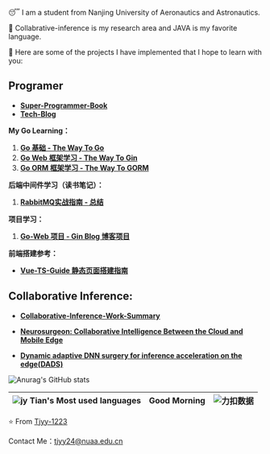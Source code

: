 😴 I am a student from Nanjing University of Aeronautics and Astronautics. 

📗 Collabrative-inference is my research area and JAVA is my favorite language.	

🥳 Here are some of the projects I have implemented that I hope to learn with you:

## Programer

+ **[Super-Programmer-Book](https://github.com/Tjyy-1223/Super-Java-Book)**
+ **[Tech-Blog](https://github.com/Tjyy-1223/Super-Programmer-Book/blob/master/%E6%A1%86%E6%9E%B6%E4%B8%8E%E5%BA%94%E7%94%A8/blog/%E5%8D%9A%E5%AE%A2%E6%8E%A8%E8%8D%90%20-%20%E6%A1%86%E6%9E%B6%E4%B8%8E%E4%B8%AD%E9%97%B4%E4%BB%B6.md)**

**My Go Learning：**

1. **[Go 基础 - The Way To Go](https://github.com/Tjyy-1223/The-Way-To-Go)**
2. **[Go Web 框架学习 - The Way To Gin](https://github.com/Tjyy-1223/The-Way-To-Gin)**
3. **[Go ORM 框架学习 - The Way To GORM](https://github.com/Tjyy-1223/The-Way-To-Gorm/tree/main)**

**后端中间件学习（读书笔记）：**

1. [**RabbitMQ实战指南 - 总结**](https://github.com/Tjyy-1223/Super-Programmer-Book/tree/master/%E6%B7%B1%E5%85%A5%E4%B8%8E%E8%BF%9B%E9%98%B6/3-MQ/%3CRabbitMQ%E5%AE%9E%E6%88%98%E6%8C%87%E5%8D%97%3E)

**项目学习：**

1. **[Go-Web 项目 - Gin Blog 博客项目](https://github.com/Tjyy-1223/Gin-Vue-Admin/tree/main)**

**前端搭建参考：**

+ [**Vue-TS-Guide 静态页面搭建指南**](https://github.com/Tjyy-1223/Vue-TS-Guide)

## **Collaborative Inference:**

+ **[Collaborative-Inference-Work-Summary](https://github.com/Tjyy-1223/Collaborative-Inference-Work-Summary)**

+ **[Neurosurgeon: Collaborative Intelligence Between the Cloud and Mobile Edge](https://github.com/Tjyy-1223/Neurosurgeon)**
+ **[Dynamic adaptive DNN surgery for inference acceleration on the edge(DADS)](https://github.com/Tjyy-1223/DADS)**



![Anurag's GitHub stats](https://github-readme-stats-sigma-five.vercel.app/api?username=Tjyy-1223&theme=deafult&show_icons=true)



| ![jy Tian's Most used languages](https://github-readme-stats-sigma-five.vercel.app/api/top-langs/?username=Tjyy-1223&layout=compact&hide_border=true&langs_count=10) | Good Morning | ![力扣数据](https://stats.justsong.cn/api/leetcode?username=Jy_Tian&cn=true) |
| :----------------------------------------------------------: | :----------: | :----------------------------------------------------------: |



⭐️ From [Tjyy-1223](https://github.com/Tjyy-1223)

Contact Me：tjyy24@nuaa.edu.cn
